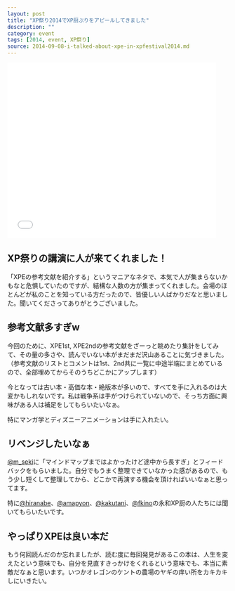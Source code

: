 ```yaml
---
layout: post
title: "XP祭り2014でXP厨ぶりをアピールしてきました"
description: ""
category: event
tags: [2014, event, XP祭り]
source: 2014-09-08-i-talked-about-xpe-in-xpfestival2014.md
---
```

<iframe src="//www.slideshare.net/slideshow/embed_code/38768205" width="476" height="400" frameborder="0" marginwidth="0" marginheight="0" scrolling="no"></iframe>

## XP祭りの講演に人が来てくれました！

「XPEの参考文献を紹介する」というマニアなネタで、本気で人が集まらないかもなと危惧していたのですが、結構な人数の方が集まってくれました。会場のほとんどが私のことを知っている方だったので、皆優しい人ばかりだなと思いました。聞いてくださってありがとうございました。

## 参考文献多すぎw

今回のために、XPE1st, XPE2ndの参考文献をざーっと眺めたり集計をしてみて、その量の多さや、読んでいない本がまだまだ沢山あることに気づきました。（参考文献のリストとコメントは1st、2nd共に一覧に中途半端にまとめているので、全部埋めてからそのうちどこかにアップします）

今となっては古い本・高価な本・絶版本が多いので、すべてを手に入れるのは大変かもしれないです。私は戦争系は手がつけられていないので、そっち方面に興味がある人は補足をしてもらいたいなぁ。

特にマンガ学とディズニーアニメーションは手に入れたい。

## リベンジしたいなぁ

[@m\_seki](http://twitter.com/m_seki)に「マインドマップまではよかったけど途中から長すぎ」とフィードバックをもらいました。自分でもうまく整理できていなかった感があるので、もう少し短くして整理してから、どこかで再演する機会を頂ければいいなぁと思ってます。

特に[@hiranabe](http://twitter.com/hiranabe)、[@amapyon](http://twitter.com/amapyon)、[@kakutani](http://twitter.com/kakutani)、[@fkino](http://twitter.com/fkino)の永和XP厨の人たちには聞いてもらいたいです。

## やっぱりXPEは良い本だ

もう何回読んだのか忘れましたが、読む度に毎回発見があるこの本は、人生を変えたという意味でも、自分を見直すきっかけをくれるという意味でも、本当に素敵だなぁと思います。いつかオレゴンのケントの農場のヤギの痒い所をカキカキしにいきたい。
